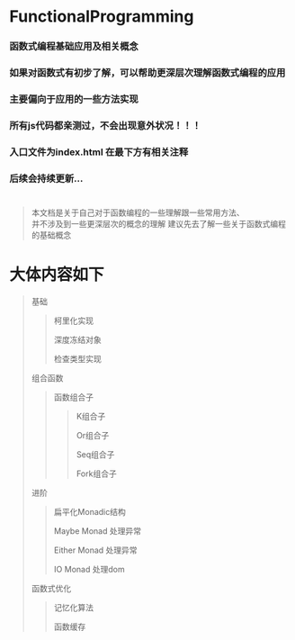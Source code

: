 # FunctionalProgramming
### 函数式编程基础应用及相关概念
### 如果对函数式有初步了解，可以帮助更深层次理解函数式编程的应用
### 主要偏向于应用的一些方法实现
### 所有js代码都亲测过，不会出现意外状况！！！
### 入口文件为index.html 在最下方有相关注释
### 后续会持续更新...

#
>本文档是关于自己对于函数编程的一些理解跟一些常用方法、</br>
>并不涉及到一些更深层次的概念的理解 建议先去了解一些关于函数式编程的基础概念
# 大体内容如下
> 基础
>>柯里化实现
>>
>>深度冻结对象
>>
>>检查类型实现
>
>组合函数
>>函数组合子 
>>>K组合子
>>>
>>>Or组合子
>>>
>>>Seq组合子
>>>
>>>Fork组合子
>
>进阶
>>扁平化Monadic结构
>>
>>Maybe Monad 处理异常
>>
>>Either Monad 处理异常
>>
>>IO Monad 处理dom
>
>函数式优化
>>记忆化算法
>>
>>函数缓存
